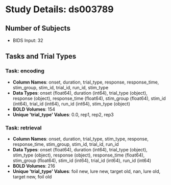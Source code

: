 # Study Details: ds003789

## Number of Subjects
- BIDS Input: 32

## Tasks and Trial Types
### Task: encoding
- **Column Names**: onset, duration, trial_type, response, response_time, stim_group, stim_id, trial_id, run_id, stim_type
- **Data Types**: onset (float64), duration (int64), trial_type (object), response (object), response_time (float64), stim_group (float64), stim_id (int64), trial_id (int64), run_id (int64), stim_type (object)
- **BOLD Volumes**: 154
- **Unique 'trial_type' Values**: 0.0, rep1, rep2, rep3

### Task: retrieval
- **Column Names**: onset, duration, trial_type, stim_type, response, response_time, stim_group, stim_id, trial_id, run_id
- **Data Types**: onset (float64), duration (int64), trial_type (object), stim_type (object), response (object), response_time (float64), stim_group (float64), stim_id (int64), trial_id (int64), run_id (int64)
- **BOLD Volumes**: 216
- **Unique 'trial_type' Values**: foil new, lure new, target old, nan, lure old, target new, foil old

